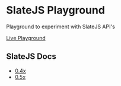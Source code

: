 # SlateJS Playground
Playground to experiment with SlateJS API's

[Live Playground](https://emeraldwalk.github.io/slate-playground/)

## SlateJS Docs
* [0.4x](https://docs.slatejs.org/v/v0.47/)
* [0.5x](https://docs.slatejs.org/)